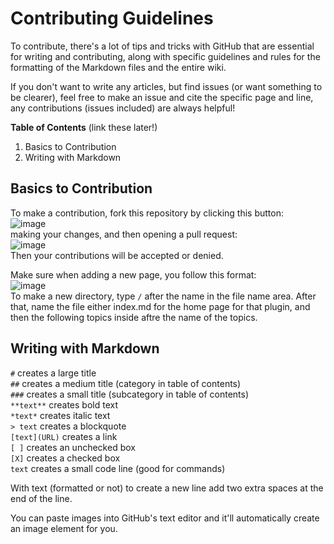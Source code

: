 # Contributing Guidelines

To contribute, there's a lot of tips and tricks with GitHub that are essential for writing and contributing, along with specific guidelines and rules for the formatting of the Markdown files and the entire wiki.  
  
If you don't want to write any articles, but find issues (or want something to be clearer), feel free to make an issue and cite the specific page and line, any contributions (issues included) are always helpful!  

**Table of Contents** (link these later!)
1. Basics to Contribution
2. Writing with Markdown

## Basics to Contribution
  
To make a contribution, fork this repository by clicking this button:  
![image](https://user-images.githubusercontent.com/118416443/217351326-ae605593-c4b9-46e5-8b9a-79ef4c429da0.png)  
making your changes, and then opening a pull request:  
![image](https://user-images.githubusercontent.com/118416443/217351528-eba81f78-988a-4448-80a7-fa265405c058.png)  
Then your contributions will be accepted or denied.  
  
Make sure when adding a new page, you follow this format:  
![image](https://user-images.githubusercontent.com/118416443/217354816-06dcb158-d89d-4f7a-9e50-bb32bd092d67.png)  
To make a new directory, type `/` after the name in the file name area. After that, name the file either index.md for the home page for that plugin, and then the following topics inside aftre the name of the topics.  

  
## Writing with Markdown
  
`#` creates a large title  
`##` creates a medium title (category in table of contents)  
`###` creates a small title (subcategory in table of contents)  
`**text**` creates bold text  
`*text*` creates italic text  
`> text` creates a blockquote  
`[text](URL)` creates a link  
`[ ]` creates an unchecked box  
`[X]` creates a checked box  
``text`` creates a small code line (good for commands)  

With text (formatted or not) to create a new line add two extra spaces at the end of the line.

You can paste images into GitHub's text editor and it'll automatically create an image element for you.
